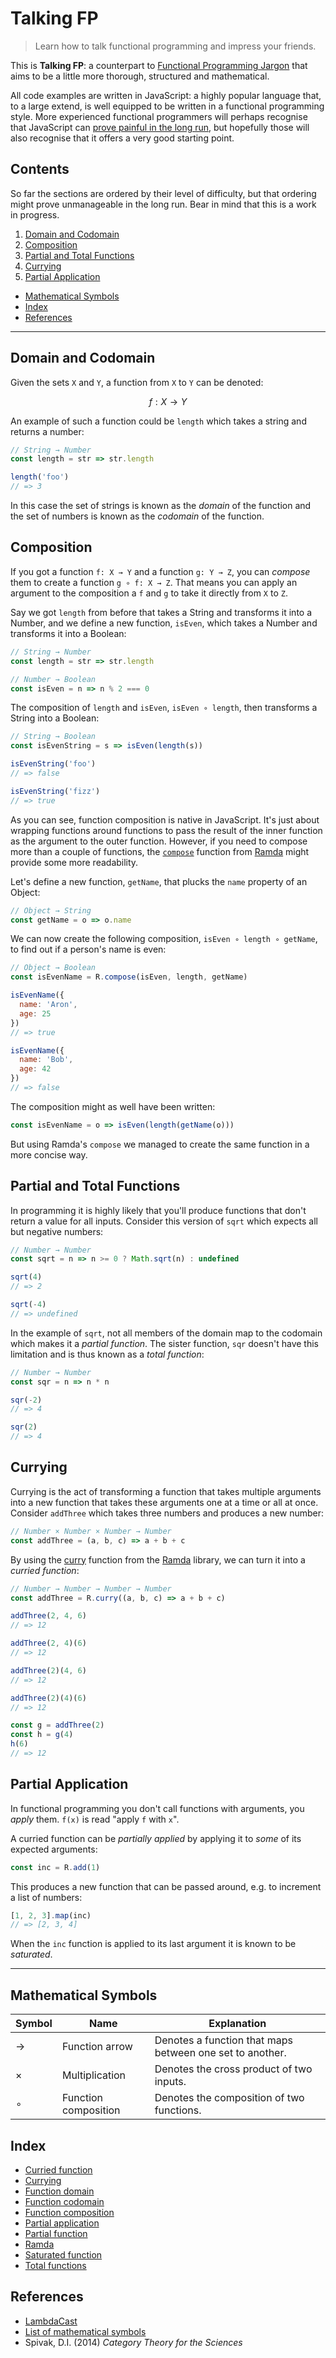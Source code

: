 # Talking FP

> Learn how to talk functional programming and impress your friends.

This is **Talking FP**: a counterpart to [Functional Programming Jargon][1] that aims to be a little more thorough, structured and mathematical.

All code examples are written in JavaScript: a highly popular language that, to a large extend, is well equipped to be written in a functional programming style. More experienced functional programmers will perhaps recognise that JavaScript can [prove painful in the long run][2], but hopefully those will also recognise that it offers a very good starting point.

## Contents

So far the sections are ordered by their level of difficulty, but that ordering might prove unmanageable in the long run. Bear in mind that this is a work in progress.

1. [Domain and Codomain](#domain-and-codomain)
1. [Composition](#composition)
1. [Partial and Total Functions](#partial-and-total-functions)
1. [Currying](#currying)
1. [Partial Application](#partial-application)

- [Mathematical Symbols](#mathematical-symbols)
- [Index](#index)
- [References](#references)

---

## Domain and Codomain

Given the sets `X` and `Y`, a function from `X` to `Y` can be denoted:

```math
f: X → Y
```

An example of such a function could be `length` which takes a string and returns a number:

```js
// String → Number
const length = str => str.length

length('foo')
// => 3
```

In this case the set of strings is known as the *domain* of the function and the set of numbers is known as the *codomain* of the function.

## Composition

If you got a function `f: X → Y` and a function `g: Y → Z`, you can *compose* them to create a function `g ∘ f: X → Z`. That means you can apply an argument to the composition a `f` and `g` to take it directly from `X` to `Z`.

Say we got `length` from before that takes a String and transforms it into a Number, and we define a new function, `isEven`, which takes a Number and transforms it into a Boolean:

```js
// String → Number
const length = str => str.length

// Number → Boolean
const isEven = n => n % 2 === 0
```

The composition of `length` and `isEven`, `isEven ∘ length`, then transforms a String into a Boolean:

```js
// String → Boolean
const isEvenString = s => isEven(length(s))

isEvenString('foo')
// => false

isEvenString('fizz')
// => true
```

As you can see, function composition is native in JavaScript. It's just about wrapping functions around functions to pass the result of the inner function as the argument to the outer function. However, if you need to compose more than a couple of functions, the [`compose`][5] function from [Ramda][4] might provide some more readability.

Let's define a new function, `getName`, that plucks the `name` property of an Object:

```js
// Object → String
const getName = o => o.name
```

We can now create the following composition, `isEven ∘ length ∘ getName`, to find out if a person's name is even:

```js
// Object → Boolean
const isEvenName = R.compose(isEven, length, getName)

isEvenName({
  name: 'Aron',
  age: 25
})
// => true

isEvenName({
  name: 'Bob',
  age: 42
})
// => false
```

The composition might as well have been written:

```js
const isEvenName = o => isEven(length(getName(o)))
```

But using Ramda's `compose` we managed to create the same function in a more concise way.

## Partial and Total Functions

In programming it is highly likely that you'll produce functions that don't return a value for all inputs. Consider this version of `sqrt` which expects all but negative numbers:

```js
// Number → Number
const sqrt = n => n >= 0 ? Math.sqrt(n) : undefined

sqrt(4)
// => 2

sqrt(-4)
// => undefined
```

In the example of `sqrt`, not all members of the domain map to the codomain which makes it a *partial function*. The sister function, `sqr` doesn't have this limitation and is thus known as a *total function*:

```js
// Number → Number
const sqr = n => n * n

sqr(-2)
// => 4

sqr(2)
// => 4
```

## Currying

Currying is the act of transforming a function that takes multiple arguments into a new function that takes these arguments one at a time or all at once. Consider `addThree` which takes three numbers and produces a new number:

```js
// Number × Number × Number → Number
const addThree = (a, b, c) => a + b + c
```

By using the [curry][3] function from the [Ramda][4] library, we can turn it into a *curried function*:

```js
// Number → Number → Number → Number
const addThree = R.curry((a, b, c) => a + b + c)

addThree(2, 4, 6)
// => 12

addThree(2, 4)(6)
// => 12

addThree(2)(4, 6)
// => 12

addThree(2)(4)(6)
// => 12

const g = addThree(2)
const h = g(4)
h(6)
// => 12
```

## Partial Application

In functional programming you don't call functions with arguments, you *apply* them. `f(x)` is read "apply `f` with `x`".

A curried function can be *partially applied* by applying it to *some* of its expected arguments:

```js
const inc = R.add(1)
```

This produces a new function that can be passed around, e.g. to increment a list of numbers:

```js
[1, 2, 3].map(inc)
// => [2, 3, 4]
```

When the `inc` function is applied to its last argument it is known to be *saturated*.

---

## Mathematical Symbols

|Symbol|Name|Explanation|
|---|---|---|
|→|Function arrow|Denotes a function that maps between one set to another.|
|×|Multiplication|Denotes the cross product of two inputs.|
|∘|Function composition|Denotes the composition of two functions.|

## Index

- [Curried function](#currying)
- [Currying](#currying)
- [Function domain](#domain-and-codomain)
- [Function codomain](#domain-and-codomain)
- [Function composition](#composition)
- [Partial application](#partial-application)
- [Partial function](#partial-and-total-functions)
- [Ramda](#currying)
- [Saturated function](#partial-application)
- [Total functions](#partial-and-total-functions)

## References

- [LambdaCast](https://soundcloud.com/lambda-cast)
- [List of mathematical symbols](https://en.wikipedia.org/wiki/List_of_mathematical_symbols)
- Spivak, D.I. (2014) *Category Theory for the Sciences*

[1]: https://github.com/hemanth/functional-programming-jargon "Functional Programming Jargon"
[2]: https://hackernoon.com/functional-programming-in-javascript-is-an-antipattern-58526819f21e "Functional programming in Javascript is an antipattern"
[3]: http://ramdajs.com/docs/#curry "Curry in Ramda"
[4]: http://ramdajs.com/ "Ramda"
[5]: http://ramdajs.com/docs/#compose "Compose in Ramda"
